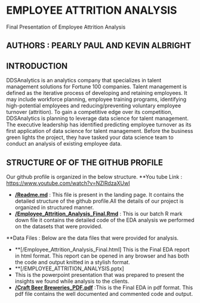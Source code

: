 


# EMPLOYEE ATTRITION ANALYSIS
Final Presentation of Employee Attrition Analysis
## AUTHORS : PEARLY PAUL AND KEVIN ALBRIGHT
## INTRODUCTION
DDSAnalytics is an analytics company that specializes in talent management solutions for Fortune 100 companies. Talent management is defined as the iterative process of developing and retaining employees. It may include workforce planning, employee training programs, identifying high-potential employees and reducing/preventing voluntary employee turnover (attrition). To gain a competitive edge over its competition, DDSAnalytics is planning to leverage data science for talent management. The executive leadership has identified predicting employee turnover as its first application of data science for talent management. Before the business green lights the project, they have tasked your data science team to conduct an analysis of existing employee data. 
## STRUCTURE OF OF THE GITHUB PROFILE
Our github profile is organized in the below structure.
**You tube  Link : https://www.youtube.com/watch?v=NZlRdzaXUwI
  - **[/Readme.md](/Readme.md)** : This file is present in the landing page. It contains the detailed structure of the github profile.All the details of our project is organized in structured manner.
  - **[/Employee_Attrition_Analysis_Final.Rmd](/Employee_Attrition_Analysis_Final.Rmd)** : This is our batch R mark down file it contains the detailed code of the EDA analysis we performed on the datasets that were provided.
 
**Data Files : Below are the data files that were provided for analysis.
  - **[/Employee_Attrition_Analysis_Final.html] This is the Final EDA report in html format. This report can be opened in any browser and  has both the code and output knitted in a stylish format.
  - **[/EMPLOYEE_ATTRITION_ANALYSIS.pptx]
  - This is the powerpoint presentation that was prepared to present the insights we found while analysis to the clients.
  - **[/Craft Beer Breweries_PDF.pdf](https://github.com/pearlypaul2712/Craft-Beer-and-Breweries-Study/blob/604c96184cfab8d25160fe830e9686f7daf0a2e9/Craft%20Beer%20Breweries_PDF.pdf)** :This is the Final EDA in pdf format. This pdf file contains the well documented and commented code and output.



  
